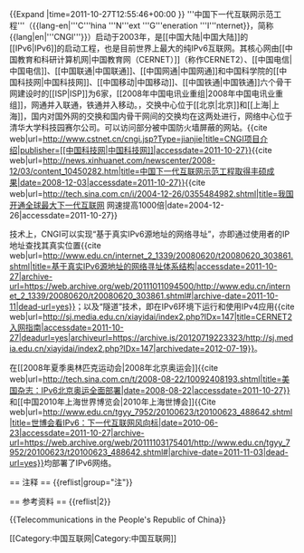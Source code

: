 {{Expand |time=2011-10-27T12:55:46+00:00 }}
'''中国下一代互联网示范工程'''（{{lang-en|'''C'''hina '''N'''ext '''G'''eneration '''I'''nternet}}，简称{{lang|en|'''CNGI'''}}）启动于2003年，是[[中国大陆|中国大陆]]的[[IPv6|IPv6]]的启动工程，也是目前世界上最大的纯IPv6互联网。其核心网由[[中国教育和科研计算机网|中国教育网（CERNET）]]（称作CERNET2）、[[中国电信|中国电信]]、[[中国联通|中国联通]]、[[中国网通|中国网通]]和中国科学院的[[中国科技网|中国科技网]]、[[中国移动|中国移动]]、[[中国铁通|中国铁通]]六个骨干网<ref group="注">建设时的[[ISP|ISP]]为6家，[[2008年中国电讯业重组|2008年中国电讯业重组]]，网通并入联通，铁通并入移动。</ref>，交换中心位于[[北京|北京]]和[[上海|上海]]，国内对国外网的交换和国内骨干网间的交换均在这两处进行，网络中心位于清华大学科技园赛尔公司。可以访问部分被中国防火墙屏蔽的网站。<ref>{{cite web|url=http://www.cstnet.cn/cngi.jsp?Type=jianjie|title=CNGI项目介绍|publisher=[[中国科技网|中国科技网]]|accessdate=2011-10-27}}</ref><ref>{{cite web|url=http://news.xinhuanet.com/newscenter/2008-12/03/content_10450282.htm|title=中国下一代互联网示范工程取得丰硕成果|date=2008-12-03|accessdate=2011-10-27}}</ref><ref>{{cite web|url=http://tech.sina.com.cn/i/2004-12-26/0355484982.shtml|title=我国开通全球最大下一代互联网 网速提高1000倍|date=2004-12-26|accessdate=2011-10-27}}</ref>

技术上，CNGI可以实现“基于真实IPv6源地址的网络寻址”，亦即通过使用者的IP地址查找其真实位置<ref>{{cite web|url=http://www.edu.cn/internet_2_1339/20080620/t20080620_303861.shtml|title=基于真实IPv6源地址的网络寻址体系结构|accessdate=2011-10-27|archive-url=https://web.archive.org/web/20111011094500/http://www.edu.cn/internet_2_1339/20080620/t20080620_303861.shtml#|archive-date=2011-10-11|dead-url=yes}}</ref>；以及“隧道”技术，即在IPv6环境下运行和使用IPv4应用<ref>{{cite web|url=http://sj.media.edu.cn/xiayidai/index2.php?IDx=147|title=CERNET2入网指南|accessdate=2011-10-27|deadurl=yes|archiveurl=https://archive.is/20120719223323/http://sj.media.edu.cn/xiayidai/index2.php?IDx=147|archivedate=2012-07-19}}</ref>。

在[[2008年夏季奥林匹克运动会|2008年北京奥运会]]<ref>{{cite web|url=http://tech.sina.com.cn/t/2008-08-22/10092408193.shtml|title=美国杂志：IPv6北京奥运全面部署|date=2008-08-22|accessdate=2011-10-27}}</ref>和[[中国2010年上海世界博览会|2010年上海世博会]]<ref>{{Cite web|url=http://www.edu.cn/tgyy_7952/20100623/t20100623_488642.shtml|title=世博会看IPv6：下一代互联网风向标|date=2010-06-23|accessdate=2011-10-27|archive-url=https://web.archive.org/web/20111103175401/http://www.edu.cn/tgyy_7952/20100623/t20100623_488642.shtml#|archive-date=2011-11-03|dead-url=yes}}</ref>均部署了IPv6网络。

== 注释 ==
{{reflist|group="注"}}

== 参考资料 ==
{{reflist|2}}

{{Telecommunications in the People's Republic of China}}

[[Category:中国互联网|Category:中国互联网]]